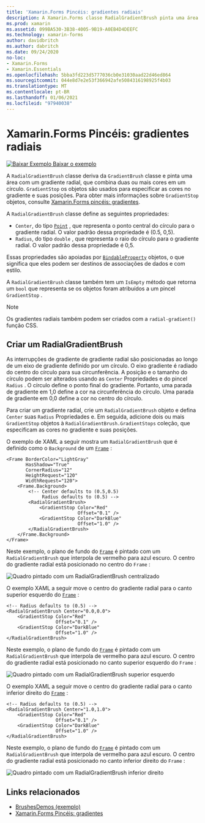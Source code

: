 ```yaml
---
title: 'Xamarin.Forms Pincéis: gradientes radiais'
description: A Xamarin.Forms classe RadialGradientBrush pinta uma área com um gradiente radial.
ms.prod: xamarin
ms.assetid: 099BA530-3B38-4005-9B19-A0EB4D4DEEFC
ms.technology: xamarin-forms
author: davidbritch
ms.author: dabritch
ms.date: 09/24/2020
no-loc:
- Xamarin.Forms
- Xamarin.Essentials
ms.openlocfilehash: 5bba3fd223d5777036cb0e31030aad22d46ed864
ms.sourcegitcommit: 044e8d7e2e53f366942afe5084316198925f4b03
ms.translationtype: MT
ms.contentlocale: pt-BR
ms.lasthandoff: 01/06/2021
ms.locfileid: "97940038"
---
```

# <a name="no-locxamarinforms-brushes-radial-gradients"></a>Xamarin.Forms Pincéis: gradientes radiais

[![Baixar Exemplo](~/media/shared/download.png) Baixar o exemplo](/samples/xamarin/xamarin-forms-samples/userinterface-brushdemos/)

A `RadialGradientBrush` classe deriva da `GradientBrush` classe e pinta uma área com um gradiente radial, que combina duas ou mais cores em um círculo. `GradientStop` os objetos são usados para especificar as cores no gradiente e suas posições. Para obter mais informações sobre `GradientStop` objetos, consulte [ Xamarin.Forms pincéis: gradientes](gradient.md).

A `RadialGradientBrush` classe define as seguintes propriedades:

- `Center`, do tipo [`Point`](xref:Xamarin.Forms.Point) , que representa o ponto central do círculo para o gradiente radial. O valor padrão dessa propriedade é (0.5, 0,5).
- `Radius`, do tipo `double` , que representa o raio do círculo para o gradiente radial. O valor padrão dessa propriedade é 0,5.

Essas propriedades são apoiadas por [`BindableProperty`](xref:Xamarin.Forms.BindableProperty) objetos, o que significa que eles podem ser destinos de associações de dados e com estilo.

A `RadialGradientBrush` classe também tem um `IsEmpty` método que retorna um `bool` que representa se os objetos foram atribuídos a um pincel `GradientStop` .

> [!NOTE]
> Os gradientes radiais também podem ser criados com a `radial-gradient()` função CSS.

## <a name="create-a-radialgradientbrush"></a>Criar um RadialGradientBrush

As interrupções de gradiente de gradiente radial são posicionadas ao longo de um eixo de gradiente definido por um círculo. O eixo gradiente é radiado do centro do círculo para sua circunferência. A posição e o tamanho do círculo podem ser alterados usando as `Center` Propriedades e do pincel `Radius` . O círculo define o ponto final do gradiente. Portanto, uma parada de gradiente em 1,0 define a cor na circunferência do círculo. Uma parada de gradiente em 0,0 define a cor no centro do círculo.

Para criar um gradiente radial, crie um `RadialGradientBrush` objeto e defina `Center` suas `Radius` Propriedades e. Em seguida, adicione dois ou mais `GradientStop` objetos à `RadialGradientBrush.GradientStops` coleção, que especificam as cores no gradiente e suas posições.

O exemplo de XAML a seguir mostra um `RadialGradientBrush` que é definido como o `Background` de um [`Frame`](xref:Xamarin.Forms.Frame) :

```xaml    
<Frame BorderColor="LightGray"
       HasShadow="True"
       CornerRadius="12"
       HeightRequest="120"
       WidthRequest="120">
    <Frame.Background>
        <!-- Center defaults to (0.5,0.5)
             Radius defaults to (0.5) -->
        <RadialGradientBrush>
            <GradientStop Color="Red"
                          Offset="0.1" />
            <GradientStop Color="DarkBlue"
                          Offset="1.0" />
        </RadialGradientBrush>
    </Frame.Background>
</Frame>
```

Neste exemplo, o plano de fundo do [`Frame`](xref:Xamarin.Forms.Frame) é pintado com um `RadialGradientBrush` que interpola de vermelho para azul escuro. O centro do gradiente radial está posicionado no centro do `Frame` :

![Quadro pintado com um RadialGradientBrush centralizado](radialgradient-images/center.png)

O exemplo XAML a seguir move o centro do gradiente radial para o canto superior esquerdo do [`Frame`](xref:Xamarin.Forms.Frame) :

```xaml
<!-- Radius defaults to (0.5) -->
<RadialGradientBrush Center="0.0,0.0">
    <GradientStop Color="Red"
                  Offset="0.1" />
    <GradientStop Color="DarkBlue"
                  Offset="1.0" />
</RadialGradientBrush>
```

Neste exemplo, o plano de fundo do [`Frame`](xref:Xamarin.Forms.Frame) é pintado com um `RadialGradientBrush` que interpola de vermelho para azul escuro. O centro do gradiente radial está posicionado no canto superior esquerdo do `Frame` :

![Quadro pintado com um RadialGradientBrush superior esquerdo](radialgradient-images/top-left.png)

O exemplo XAML a seguir move o centro do gradiente radial para o canto inferior direito do [`Frame`](xref:Xamarin.Forms.Frame) :

```xaml
<!-- Radius defaults to (0.5) -->
<RadialGradientBrush Center="1.0,1.0">
    <GradientStop Color="Red"
                  Offset="0.1" />
    <GradientStop Color="DarkBlue"
                  Offset="1.0" />
</RadialGradientBrush>            
```

Neste exemplo, o plano de fundo do [`Frame`](xref:Xamarin.Forms.Frame) é pintado com um `RadialGradientBrush` que interpola de vermelho para azul escuro. O centro do gradiente radial está posicionado no canto inferior direito do `Frame` :

![Quadro pintado com um RadialGradientBrush inferior direito](radialgradient-images/bottom-right.png)

## <a name="related-links"></a>Links relacionados

- [BrushesDemos (exemplo)](/samples/xamarin/xamarin-forms-samples/userinterface-brushdemos/)
- [Xamarin.Forms Pincéis: gradientes](gradient.md)
